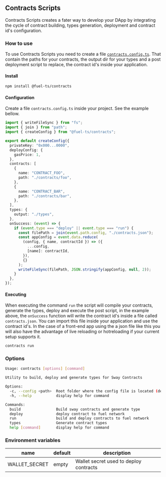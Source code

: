 ## Contracts Scripts

Contracts Scripts creates a fater way to develop your DApp
by integrating the cycle of contract building, types generation, deployment and
contract id's configuration.

### How to use

To use Contracts Scripts you need to create a file [`contracts.config.ts`](#configuration). That contain
the paths for your contracts, the output dir for your types and a post deployment script to replace,
the contract id's inside your application.

#### Install

```sh
npm install @fuel-ts/contracts
```

#### Configuration

Create a file `contracts.config.ts` inside your project. See the example bellow.

```ts
import { writeFileSync } from "fs";
import { join } from "path";
import { createConfig } from "@fuel-ts/contracts";

export default createConfig({
  privateKey: "0x000...0000",
  deployConfig: {
    gasPrice: 1,
  },
  contracts: [
    {
      name: "CONTRACT_FOO",
      path: "./contracts/foo",
    },
    {
      name: "CONTRACT_BAR",
      path: "./contracts/bar",
    },
  ],
  types: {
    output: "./types",
  },
  onSuccess: (event) => {
    if (event.type === "deploy" || event.type === "run") {
      const filePath = join(event.path.config, "./contracts.json");
      const appConfig = event.data.reduce(
        (config, { name, contractId }) => ({
          ...config,
          [name]: contractId,
        }),
        {}
      );
      writeFileSync(filePath, JSON.stringify(appConfig, null, 2));
    }
  },
});
```

#### Executing

When executing the command `run` the script will compile your contracts, generate the types, deploy and execute the post script, in the example above, the `onSuccess` function will write the contract id's inside a file called `contracts.json`. You can import this file inside your application and use the contract id's. In the case of a front-end app using the a json file like this you will also have the advantage of live reloading or hotreloading if your current setup supports it.

```sh
contracts run
```

### Options

```sh
Usage: contracts [options] [command]

Utility to build, deploy and generate types for Sway Contracts

Options:
  -c, --config <path>  Root folder where the config file is located (default: "./")
  -h, --help           display help for command

Commands:
  build                Build sway contracts and generate type
  deploy               deploy contract to fuel network
  run                  build and deploy contracts to fuel network
  types                Generate contract types
  help [command]       display help for command
```

### Environment variables

| name          | default | description                            |
| ------------- | ------- | -------------------------------------- |
| WALLET_SECRET | empty   | Wallet secret used to deploy contracts |
